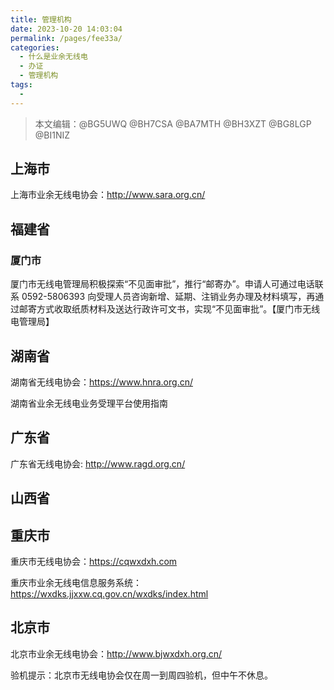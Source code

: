 ```yaml
---
title: 管理机构
date: 2023-10-20 14:03:04
permalink: /pages/fee33a/
categories:
  - 什么是业余无线电
  - 办证
  - 管理机构
tags:
  - 
---
```

> 本文编辑：@BG5UWQ @BH7CSA @BA7MTH @BH3XZT @BG8LGP @BI1NIZ

## 上海市

上海市业余无线电协会：http://www.sara.org.cn/

## 福建省

### 厦门市

厦门市无线电管理局积极探索“不见面审批”，推行“邮寄办”。申请人可通过电话联系 0592-5806393 向受理人员咨询新增、延期、注销业务办理及材料填写，再通过邮寄方式收取纸质材料及送达行政许可文书，实现“不见面审批”。【厦门市无线电管理局】

## 湖南省

湖南省无线电协会：https://www.hnra.org.cn/

湖南省业余无线电业务受理平台使用指南

## 广东省

广东省无线电协会: http://www.ragd.org.cn/

## 山西省

## 重庆市

重庆市无线电协会：https://cqwxdxh.com

重庆市业余无线电信息服务系统：https://wxdks.jjxxw.cq.gov.cn/wxdks/index.html

## 北京市

北京市业余无线电协会：http://www.bjwxdxh.org.cn/

验机提示：北京市无线电协会仅在周一到周四验机，但中午不休息。

